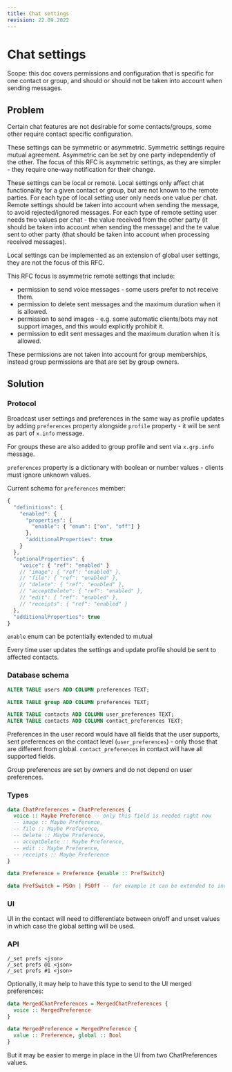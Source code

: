 ```yaml
---
title: Chat settings
revision: 22.09.2022
---
```

# Chat settings

Scope: this doc covers permissions and configuration that is specific for one contact or group, and should or should not be taken into account when sending messages.

## Problem

Certain chat features are not desirable for some contacts/groups, some other require contact specific configuration.

These settings can be symmetric or asymmetric. Symmetric settings require mutual agreement. Asymmetric can be set by one party independently of the other. The focus of this RFC is asymmetric settings, as they are simpler - they require one-way notification for their change.

These settings can be local or remote. Local settings only affect chat functionality for a given contact or group, but are not known to the remote parties. For each type of local setting user only needs one value per chat. Remote settings should be taken into account when sending the message, to avoid rejected/ignored messages. For each type of remote setting user needs two values per chat - the value received from the other party (it should be taken into account when sending the message) and the te value sent to other party (that should be taken into account when processing received messages).

Local settings can be implemented as an extension of global user settings, they are not the focus of this RFC.

This RFC focus is asymmetric remote settings that include:

- permission to send voice messages - some users prefer to not receive them.
- permission to delete sent messages and the maximum duration when it is allowed.
- permission to send images - e.g. some automatic clients/bots may not support images, and this would explicitly prohibit it.
- permission to edit sent messages and the maximum duration when it is allowed.

These permissions are not taken into account for group memberships, instead group permissions are that are set by group owners.

## Solution

### Protocol

Broadcast user settings and preferences in the same way as profile updates by adding `preferences` property alongside `profile` property - it will be sent as part of `x.info` message.

For groups these are also added to group profile and sent via `x.grp.info` message.

`preferences` property is a dictionary with boolean or number values - clients must ignore unknown values.

Current schema for `preferences` member:

```js
{
  "definitions": {
    "enabled": {
      "properties": {
        "enable": { "enum": ["on", "off"] }
      },
      "additionalProperties": true
    }
  },
  "optionalProperties": {
    "voice": { "ref": "enabled" }
    // "image": { "ref": "enabled" },
    // "file": { "ref": "enabled" },
    // "delete": { "ref": "enabled" },
    // "acceptDelete": { "ref": "enabled" },
    // "edit": { "ref": "enabled" },
    // "receipts": { "ref": "enabled" }
  },
  "additionalProperties": true
}
```

`enable` enum can be potentially extended to mutual

Every time user updates the settings and update profile should be sent to affected contacts.

### Database schema

```sql
ALTER TABLE users ADD COLUMN preferences TEXT;

ALTER TABLE group ADD COLUMN preferences TEXT;

ALTER TABLE contacts ADD COLUMN user_preferences TEXT;
ALTER TABLE contacts ADD COLUMN contact_preferences TEXT;
```

Preferences in the user record would have all fields that the user supports, sent preferences on the contact level (`user_preferences`) - only those that are different from global. `contact_preferences` in contact will have all supported fields.

Group preferences are set by owners and do not depend on user preferences.

### Types

```haskell
data ChatPreferences = ChatPreferences {
  voice :: Maybe Preference -- only this field is needed right now
  -- image :: Maybe Preference,
  -- file :: Maybe Preference,
  -- delete :: Maybe Preference,
  -- acceptDelete :: Maybe Preference,
  -- edit :: Maybe Preference,
  -- receipts :: Maybe Preference
}

data Preference = Preference {enable :: PrefSwitch}

data PrefSwitch = PSOn | PSOff -- for example it can be extended to include PSMutual, that is only enabled if it's enabled by another party
```

### UI

UI in the contact will need to differentiate between on/off and unset values in which case the global setting will be used.

### API

```
/_set prefs <json>
/_set prefs @1 <json>
/_set prefs #1 <json>
```

Optionally, it may help to have this type to send to the UI merged preferences:

```haskell
data MergedChatPreferences = MergedChatPreferences {
  voice :: MergedPreference
}

data MergedPreference = MergedPreference {
  value :: Preference, global :: Bool
}
```

But it may be easier to merge in place in the UI from two ChatPreferences values.
